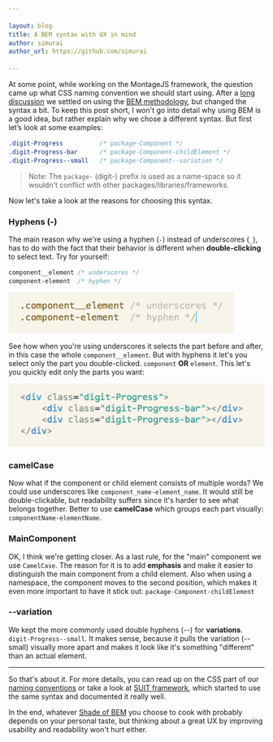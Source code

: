```yaml
---

layout: blog
title: A BEM syntax with UX in mind
author: simurai
author_url: https://github.com/simurai

---
```


At some point, while working on the MontageJS framework, the question came up what CSS naming convention we should start using. After a [long discussion](https://github.com/montagejs/montage/issues/795) we settled on using the [BEM methodology](http://bem.info/method/definitions/), but changed the syntax a bit. To keep this post short, I won't go into detail why using BEM is a good idea, but rather explain why we chose a different syntax. But first let’s look at some examples:

```css
.digit-Progress          /* package-Component */
.digit-Progress-bar      /* package-Component-childElement */
.digit-Progress--small   /* package-Component--variation */
```

> Note: The `package-` (digit-) prefix is used as a name-space so it wouldn't conflict with other packages/libraries/frameworks.

Now let's take a look at the reasons for choosing this syntax.

### Hyphens (-)
The main reason why we're using a hyphen (`-`) instead of underscores (`_`), has to do with the fact that their behavior is different when __double-clicking__ to select text. Try for yourself:

```css
component__element /* underscores */
component-element  /* hyphen */
```

![naming-conventions-1](/images/blog/naming-conventions-1.gif)

See how when you're using underscores it selects the part before and after, in this case the whole `component__element`. But with hyphens it let's you select only the part you double-clicked. `component` __OR__ `element`. This let's you quickly edit only the parts you want:

![naming-conventions-2](/images/blog/naming-conventions-2.gif)

### camelCase
Now what if the component or child element consists of multiple words? We could use underscores like `component_name-element_name`. It would still be double-clickable, but readability suffers since it's harder to see what belongs together. Better to use __camelCase__ which groups each part visually: `componentName-elementName`.

### MainComponent
OK, I think we're getting closer. As a last rule, for the "main" component we use `CamelCase`. The reason for it is to add __emphasis__ and make it easier to distinguish the main component from a child element. Also when using a namespace, the component moves to the second position, which makes it even more important to have it stick out: `package-Component-childElement`

### --variation
We kept the more commonly used double hyphens (--) for __variations__. `digit-Progress--small`. It makes sense, because it pulls the variation (--small) visually more apart and makes it look like it's something "different" than an actual element.

-------------

So that's about it. For more details, you can read up on the CSS part of our [naming conventions](http://montagejs.org/docs/naming-conventions.html#toc_3) or take a look at [SUIT framework](https://github.com/suitcss/suit/blob/master/doc/naming-conventions.md), which started to use the same syntax and documented it really well.

In the end, whatever [Shade of BEM](http://blog.kaelig.fr/post/48196348743/fifty-shades-of-bem) you choose to cook with probably depends on your personal taste, but thinking about a great UX by improving usability and readability won't hurt either.
